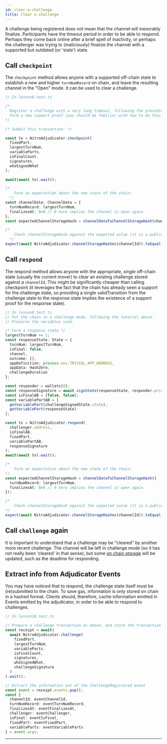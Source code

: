 ```yaml
---
id: clear-a-challenge
title: Clear a challenge
---
```


A challenge being registered does _not_ mean that the channel will inexorably finalize. Participants have the timeout period in order to be able to respond. Perhaps they come back online after a brief spell of inactivity, or perhaps the challenger was trying to (maliciously) finalize the channel with a supported but outdated (or 'stale') state.

## Call `checkpoint`

The `checkpoint` method allows anyone with a supported off-chain state to establish a new and higher `turnNumRecord` on chain, and leave the resulting channel in the "Open" mode. It can be used to clear a challenge.

```typescript
// In lesson8.test.ts

/* 
  Register a challenge with a very long timeout, following the preceding tutorial step
  Form a new support proof (you should be familiar with how to do this by now) with an increased largestTurnNum
*/

/* Submit this transaction: */

const tx = NitroAdjudicator.checkpoint(
  fixedPart,
  largestTurnNum,
  variableParts,
  isFinalCount,
  signatures,
  whoSignedWhat
);

await(await tx).wait();

/* 
    Form an expectation about the new state of the chain:
  */
const channelData: ChannelData = {
  turnNumRecord: largestTurnNum,
  finalizesAt: 0x0 // 0 here implies the channel is open again
};
const expectedChannelStorageHash = channelDataToChannelStorageHash(channelData);

/* 
    Check channelStorageHash against the expected value (it is a public mapping)
  */
expect(await NitroAdjudicator.channelStorageHashes(channelId)).toEqual(expectedChannelStorageHash);
```

## Call `respond`

The respond method allows anyone with the appropriate, _single_ off-chain state (usually the current mover) to clear an existing challenge stored against a `channelId`. This might be significantly cheaper than calling checkpoint (it leverages the fact that the chain has already seen a support for the challenge state, so providing a single validTransition from the challenge state to the response state implies the existence of a support proof for the response state).

```typescript
// In lesson9.test.ts
// Put the chain in a challenge mode, following the tutorial above.
// Preserve the variables used.

/* Form a response state */
largestTurnNum += 1;
const responseState: State = {
  turnNum: largestTurnNum,
  isFinal: false,
  channel,
  outcome: [],
  appDefinition: process.env.TRIVIAL_APP_ADDRESS,
  appData: HashZero,
  challengeDuration
};

const responder = wallets[0];
const responseSignature = await signState(responseState, responder.privateKey).signature;
const isFinalAB = [false, false];
const variablePartAB = [
  getVariablePart(challengeSignedState.state),
  getVariablePart(responseState)
];

const tx = NitroAdjudicator.respond(
  challenger.address,
  isFinalAB,
  fixedPart,
  variablePartAB,
  responseSignature
);
await(await tx).wait();

/* 
    Form an expectation about the new state of the chain:
*/
const expectedChannelStorageHash = channelDataToChannelStorageHash({
  turnNumRecord: largestTurnNum,
  finalizesAt: 0x0 // 0 here implies the channel is open again.
});

/* 
    Check channelStorageHash against the expected value (it is a public mapping)
*/
expect(await NitroAdjudicator.channelStorageHashes(channelId)).toEqual(expectedChannelStorageHash);
```

## Call `challenge` again

It is important to understand that a challenge may be "cleared" by another more recent challenge. The channel will be left in challenge mode (so it has not really been 'cleared' in that sense), but some [on chain storage](./understand-fingerprints) will be updated, such as the deadline for responding.

## Extract info from Adjudicator Events

You may have noticed that to respond, the challenge state itself must be (re)submitted to the chain. To save gas, information is only stored on chain in a hashed format. Clients should, therefore, cache information emitted in Events emitted by the adjudicator, in order to be able to respond to challenges.

```typescript
// In lesson10.test.ts

// Prepare a challenge transaction as above, and store the transaction receipt
const receipt = await(
  await NitroAdjudicator.challenge(
    fixedPart,
    largestTurnNum,
    variableParts,
    isFinalCount,
    signatures,
    whoSignedWhat,
    challengeSignature
  )
).wait();

// Extract the information out of the ChallengeRegistered event
const event = receipt.events.pop();
const {
  channelId: eventChannelId,
  turnNumRecord: eventTurnNumRecord,
  finalizesAt: eventFinalizesAt,
  challenger: eventChallenger,
  isFinal: eventIsFinal,
  fixedPart: eventFixedPart,
  variableParts: eventVariableParts
} = event.args;
```

---
